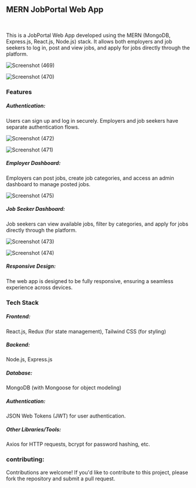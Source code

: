 <h2>MERN JobPortal Web App</h2>
<br>
<p>This is a JobPortal Web App developed using the MERN (MongoDB, Express.js, React.js, Node.js) stack. It allows both employers and job seekers to log in, post and view jobs, and apply for jobs directly through the platform.</p>

![Screenshot (469)](https://github.com/shikharpaudel/JobPortal-MERN-APP/assets/75170007/af8eaff6-b515-4891-be3b-2ead3b224962)

![Screenshot (470)](https://github.com/shikharpaudel/JobPortal-MERN-APP/assets/75170007/ac3e7009-5b05-4595-9c68-6933bceca855)


<h3>Features</h3>
<h5>Authentication:</h5> Users can sign up and log in securely. Employers and job seekers have separate authentication flows.

![Screenshot (472)](https://github.com/shikharpaudel/JobPortal-MERN-APP/assets/75170007/557915ad-9ad9-4f5e-a32c-76f36166100d)

![Screenshot (471)](https://github.com/shikharpaudel/JobPortal-MERN-APP/assets/75170007/0461df85-bb81-48da-af99-3bffa677452d)

<h5>Employer Dashboard:</h5> Employers can post jobs, create job categories, and access an admin dashboard to manage posted jobs.

![Screenshot (475)](https://github.com/shikharpaudel/JobPortal-MERN-APP/assets/75170007/f77f7116-a812-4819-91b2-b5858835b134)

<h5>Job Seeker Dashboard:</h5> Job seekers can view available jobs, filter by categories, and apply for jobs directly through the platform.

![Screenshot (473)](https://github.com/shikharpaudel/JobPortal-MERN-APP/assets/75170007/a3b8babb-2493-46c8-88f4-28c0f95718d9)

![Screenshot (474)](https://github.com/shikharpaudel/JobPortal-MERN-APP/assets/75170007/52efc70d-ff83-4a0f-a92c-d48dcb8a755d)


<h5>Responsive Design:</h5> The web app is designed to be fully responsive, ensuring a seamless experience across devices.
<h3>Tech Stack</h3>
<h5>Frontend:</h5> React.js, Redux (for state management), Tailwind CSS (for styling)
<h5>Backend:</h5> Node.js, Express.js
<h5>Database:</h5> MongoDB (with Mongoose for object modeling)
<h5>Authentication:</h5> JSON Web Tokens (JWT) for user authentication.
<h5>Other Libraries/Tools:</h5> Axios for HTTP requests, bcrypt for password hashing, etc.
<h3>contributing:</h3>
<p>Contributions are welcome! If you'd like to contribute to this project, please fork the repository and submit a pull request.</p>
